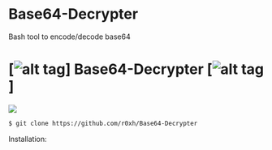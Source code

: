 # Base64-Decrypter
Bash tool to encode/decode base64

# [![alt tag](http://icons.iconarchive.com/icons/dakirby309/simply-styled/32/OS-Linux-icon.png)] Base64-Decrypter [![alt tag](http://icons.iconarchive.com/icons/dakirby309/simply-styled/32/OS-Linux-icon.png)]

<img src="https://i.imgur.com/Ph4c5em.png" data-canonical-src="https://i.imgur.com/Ph4c5em.png" style="max-width:100%;">

```bash
$ git clone https://github.com/r0xh/Base64-Decrypter
```

Installation: 

